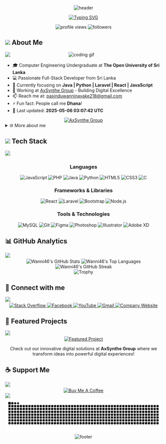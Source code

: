 <div align="center">
  <img src="https://capsule-render.vercel.app/api?type=waving&color=0047AB&customColorList=0,2,2,5,30&height=200&section=header&text=Pasindu%20D.%20Wanninayake&fontSize=50&fontAlignY=35&animation=fadeIn&fontColor=ffffff" alt="header" />

  [![Typing SVG](https://readme-typing-svg.herokuapp.com?font=Fira+Code&size=30&duration=3000&pause=1000&color=FFD700&center=true&vCenter=true&width=600&lines=Welcome+to+my+profile;Full-Stack+Developer;Graphic+Designer;Computer+Engineering+Student)](https://git.io/typing-svg)

  <img src="https://komarev.com/ghpvc/?username=Wanni46&label=Profile%20views&color=0047AB&style=for-the-badge" alt="profile views" />
  <img src="https://img.shields.io/github/followers/Wanni46?style=for-the-badge&logo=github&color=0047AB" alt="followers" />
</div>

## <img src="https://media.giphy.com/media/hvRJCLFzcasrR4ia7z/giphy.gif" width="30"> About Me

<!--horizontal divider(gradiant)-->
<img src="https://user-images.githubusercontent.com/73097560/115834477-dbab4500-a447-11eb-908a-139a6edaec5c.gif">

<img align="right" width="300" src="https://github.com/abhisheknaiidu/abhisheknaiidu/blob/master/code.gif?raw=true" alt="coding gif" />

- 🎓 Computer Engineering Undergraduate at **The Open University of Sri Lanka**
- 💻 Passionate Full-Stack Developer from Sri Lanka
- 🌱 Currently focusing on **Java | Python | Laravel | React | JavaScript**
- 🏢 Working at [AxSynthe Group](https://www.axsynthegroup.me) - Building Digital Excellence
- 📫 Reach me at: [pasinduwanninayake218@gmail.com](mailto:pasinduwanninayake218@gmail.com)
- ⚡ Fun fact: People call me **Dhana**!
- 📅 Last updated: **2025-05-06 03:07:42 UTC**

<div align="center">
  <a href="https://www.axsynthegroup.me" target="_blank">
    <img width="450" src="https://img.shields.io/badge/AxSynthe%20Group-Visit%20Our%20Digital%20Innovation%20Hub-0047AB?style=for-the-badge&logo=googlechrome&logoColor=white&labelColor=000000" alt="AxSynthe Group" />
  </a>
</div>

<details>
  <summary>🌐 More about me</summary>
  <br>
  <p>
    I'm passionate about creating efficient, user-friendly web applications and constantly exploring new technologies to expand my skillset. With a solid foundation in both frontend and backend development, I enjoy tackling challenging projects that push my abilities to new heights.
  </p>
</details>

## <img src="https://media.giphy.com/media/iY8CRBdQXODJSCERIr/giphy.gif" width="30"> Tech Stack

<!--horizontal divider(gradiant)-->
<img src="https://user-images.githubusercontent.com/73097560/115834477-dbab4500-a447-11eb-908a-139a6edaec5c.gif">

<div align="center">
  
  ### Languages
  ![JavaScript](https://img.shields.io/badge/-JavaScript-F7DF1E?style=for-the-badge&logo=javascript&logoColor=black)
  ![PHP](https://img.shields.io/badge/-PHP-777BB4?style=for-the-badge&logo=php&logoColor=white)
  ![Java](https://img.shields.io/badge/-Java-ED8B00?style=for-the-badge&logo=openjdk&logoColor=white)
  ![Python](https://img.shields.io/badge/-Python-3776AB?style=for-the-badge&logo=python&logoColor=white)
  ![HTML5](https://img.shields.io/badge/-HTML5-E34F26?style=for-the-badge&logo=html5&logoColor=white)
  ![CSS3](https://img.shields.io/badge/-CSS3-1572B6?style=for-the-badge&logo=css3&logoColor=white)
  ![C](https://img.shields.io/badge/-C-A8B9CC?style=for-the-badge&logo=c&logoColor=white)

  ### Frameworks & Libraries
  ![React](https://img.shields.io/badge/-React-61DAFB?style=for-the-badge&logo=react&logoColor=black)
  ![Laravel](https://img.shields.io/badge/-Laravel-FF2D20?style=for-the-badge&logo=laravel&logoColor=white)
  ![Bootstrap](https://img.shields.io/badge/-Bootstrap-7952B3?style=for-the-badge&logo=bootstrap&logoColor=white)
  ![Node.js](https://img.shields.io/badge/-Node.js-339933?style=for-the-badge&logo=nodedotjs&logoColor=white)

  ### Tools & Technologies
  ![MySQL](https://img.shields.io/badge/-MySQL-4479A1?style=for-the-badge&logo=mysql&logoColor=white)
  ![Git](https://img.shields.io/badge/-Git-F05032?style=for-the-badge&logo=git&logoColor=white)
  ![Figma](https://img.shields.io/badge/-Figma-F24E1E?style=for-the-badge&logo=figma&logoColor=white)
  ![Photoshop](https://img.shields.io/badge/-Photoshop-31A8FF?style=for-the-badge&logo=adobephotoshop&logoColor=white)
  ![Illustrator](https://img.shields.io/badge/-Illustrator-FF9A00?style=for-the-badge&logo=adobeillustrator&logoColor=white)
  ![Adobe XD](https://img.shields.io/badge/-Adobe%20XD-FF61F6?style=for-the-badge&logo=adobexd&logoColor=white)
</div>

## 📊 GitHub Analytics

<!--horizontal divider(gradiant)-->
<img src="https://user-images.githubusercontent.com/73097560/115834477-dbab4500-a447-11eb-908a-139a6edaec5c.gif">


<div align="center">
  <img height="170em" src="https://github-readme-stats.vercel.app/api?username=Wanni46&show_icons=true&theme=tokyonight&hide_border=true&count_private=true&title_color=0047AB&icon_color=0047AB" alt="Wanni46's GitHub Stats" />
  <img height="170em" src="https://github-readme-stats.vercel.app/api/top-langs/?username=Wanni46&layout=compact&theme=tokyonight&hide_border=true&langs_count=6&title_color=0047AB" alt="Wanni46's Top Languages" />
</div>

<div align="center">
  <img src="https://github-readme-streak-stats.herokuapp.com/?user=Wanni46&theme=tokyonight&hide_border=true&ring=0047AB&fire=0047AB&currStreakLabel=0047AB" alt="Wanni46's GitHub Streak" />
</div>

<div align="center">
  <img src="https://github-profile-trophy.vercel.app/?username=Wanni46&theme=nord&column=7&no-frame=true&no-bg=true" alt="Trophy" />
</div>

## 🔗 Connect with me

<!--horizontal divider(gradiant)-->
<img src="https://user-images.githubusercontent.com/73097560/115834477-dbab4500-a447-11eb-908a-139a6edaec5c.gif">


<div align="center">
  <a href="https://stackoverflow.com/users/30434740" target="_blank">
    <img src="https://img.shields.io/badge/-Stack%20Overflow-FE7A16?style=for-the-badge&logo=stackoverflow&logoColor=white" alt="Stack Overflow" />
  </a>
  <a href="https://fb.com/dhananjayawanninayake.wanninayake" target="_blank">
    <img src="https://img.shields.io/badge/-Facebook-1877F2?style=for-the-badge&logo=facebook&logoColor=white" alt="Facebook" />
  </a>
  <a href="https://www.youtube.com/c/@mintrack" target="_blank">
    <img src="https://img.shields.io/badge/-YouTube-FF0000?style=for-the-badge&logo=youtube&logoColor=white" alt="YouTube" />
  </a>
  <a href="mailto:pasinduwanninayake218@gmail.com" target="_blank">
    <img src="https://img.shields.io/badge/-Gmail-EA4335?style=for-the-badge&logo=gmail&logoColor=white" alt="Gmail" />
  </a>
  <a href="https://www.axsynthegroup.me" target="_blank">
    <img src="https://img.shields.io/badge/-AxSynthe%20Group-0047AB?style=for-the-badge&logo=ethereum&logoColor=white" alt="Company Website" />
  </a>
</div>

## 🚀 Featured Projects

<!--horizontal divider(gradiant)-->
<img src="https://user-images.githubusercontent.com/73097560/115834477-dbab4500-a447-11eb-908a-139a6edaec5c.gif">

<div align="center">
  <a href="https://www.axsynthegroup.me" target="_blank">
    <img src="https://github-readme-stats.vercel.app/api/pin/?username=Wanni46&repo=Wanni46&theme=tokyonight&hide_border=true&title_color=0047AB&icon_color=0047AB" alt="Featured Project" />
  </a>
  <p>Check out our innovative digital solutions at <b>AxSynthe Group</b> where we transform ideas into powerful digital experiences!</p>
</div>

## ☕ Support Me

<!--horizontal divider(gradiant)-->
<img src="https://user-images.githubusercontent.com/73097560/115834477-dbab4500-a447-11eb-908a-139a6edaec5c.gif">

<div align="center">
  <a href="                    buymeacoffee.com/dhananjaya_46                ">
    <img src="https://img.shields.io/badge/-Buy%20Me%20A%20Coffee-FFDD00?style=for-the-badge&logo=buymeacoffee&logoColor=black" alt="Buy Me A Coffee" />
  </a>
</div>

<!--horizontal divider(gradiant)-->
<img src="https://user-images.githubusercontent.com/73097560/115834477-dbab4500-a447-11eb-908a-139a6edaec5c.gif">

<div align="center">
  <picture>
    <source media="(prefers-color-scheme: dark)" srcset="https://raw.githubusercontent.com/Wanni46/Wanni46/output/github-contribution-grid-snake-dark.svg" />
    <source media="(prefers-color-scheme: light)" srcset="https://raw.githubusercontent.com/Wanni46/Wanni46/output/github-contribution-grid-snake.svg" />
    <img alt="github-snake" src="https://raw.githubusercontent.com/Wanni46/Wanni46/output/github-contribution-grid-snake.svg" />
  </picture>
</div>

<div align="center">
  <img src="https://capsule-render.vercel.app/api?type=waving&color=0047AB&customColorList=0,2,2,5,30&height=100&section=footer" alt="footer" />
</div>
